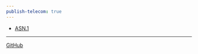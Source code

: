 ```yaml
---
publish-telecom: true
---
```



- [ASN.1](./ASN.1/README.md)

---

[GitHub](https://github.com/somidad/telecom)